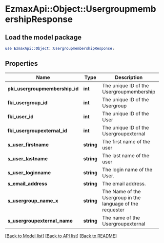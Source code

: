 # EzmaxApi::Object::UsergroupmembershipResponse

## Load the model package
```perl
use EzmaxApi::Object::UsergroupmembershipResponse;
```

## Properties
Name | Type | Description | Notes
------------ | ------------- | ------------- | -------------
**pki_usergroupmembership_id** | **int** | The unique ID of the Usergroupmembership | 
**fki_usergroup_id** | **int** | The unique ID of the Usergroup | 
**fki_user_id** | **int** | The unique ID of the User | [optional] 
**fki_usergroupexternal_id** | **int** | The unique ID of the Usergroupexternal | [optional] 
**s_user_firstname** | **string** | The first name of the user | [optional] 
**s_user_lastname** | **string** | The last name of the user | [optional] 
**s_user_loginname** | **string** | The login name of the User. | [optional] 
**s_email_address** | **string** | The email address. | [optional] 
**s_usergroup_name_x** | **string** | The Name of the Usergroup in the language of the requester | 
**s_usergroupexternal_name** | **string** | The name of the Usergroupexternal | [optional] 

[[Back to Model list]](../README.md#documentation-for-models) [[Back to API list]](../README.md#documentation-for-api-endpoints) [[Back to README]](../README.md)


